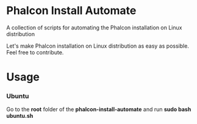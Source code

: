 # Phalcon Install Automate
A collection of scripts for automating the Phalcon installation on Linux distribution

Let's make Phalcon installation on Linux distribution as easy as possible. Feel free to contribute.

# Usage
### Ubuntu
Go to the **root** folder of the **phalcon-install-automate** and run **sudo bash ubuntu.sh**
